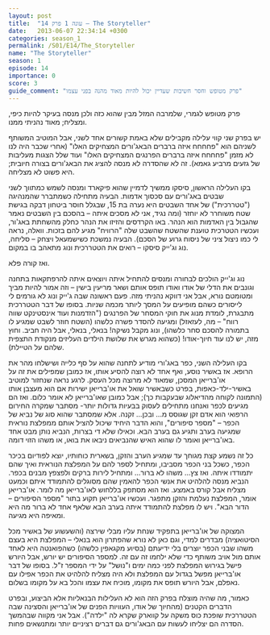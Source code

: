 ```yaml
---
layout: post
title:  "עונה 1 פרק 14 – The Storyteller"
date:   2013-06-07 22:34:14 +0300
categories: season_1
permalink: /S01/E14/The_Storyteller
name: "The Storyteller"
season: 1
episode: 14
importance: 0
score: 3
guide_comment: "פרק מטופש וחסר חשיבות שעדיין יכול להיות מאוד מהנה בפני עצמו"
---
```

פרק מטופש לגמרי, שלמרבה המזל מבין שהוא כזה ולכן מנסה בעיקר להיות כיפי, ומצליח; מאוד נהניתי ממנו.

יש בפרק שני קווי עלילה מקבילים שלא באמת קשורים אחד לשני, אבל המוטיב המשותף לשניהם הוא "פחחחח איזה ברברים הבאג'ורים המצחיקים האלו" (אחרי שכבר היה לנו לא מזמן "פחחחח איזה ברברים הפרנגים המצחיקים האלו" ועוד שלל הצגות מעליבות של גזעים מרביע גאמא). זה לא שהסדרה לא מנסה להציג את הבאג'ורים בצורה חיובית; היא פשוט לא מצליחה.

בקו העלילה הראשון, סיסקו ממשיך לדמיין שהוא פיקארד ומנסה לשמש כמתווך לשני שבטים באג'ורים עם סכסוך אדמות. הבעיה מתחילה כשמתברר שהמנהיגה ("טטררכית") של אחד השבטים היא נערה בת 15, שבגלל חוסר ביטחון דבקה בגישת שטח משוחרר לא יוחזר (ומה נגיד, אני לא מסכים איתה – בהסכם בין השבטים נאמר שהגבול בין האדמות הוא הנהר. באו הקרדסים והזיזו את הנהר כחלק מהשחתת באג'ור, ועכשיו הטטרכית טוענת שהשטח שהשבט שלה "הרוויח" מגיע להם בזכות. וואלה, נראה לי כמו ניצול ציני של ניסוח גרוע של הסכם). הבעיה נמשכת כשישמעאל ויצחק – סליחה, נוג וג'ייק סיסקו – רואים את הטטררכית ונוג מתאהב בו במקום.

ואז קורה פלא.

נוג וג'ייק הולכים לבחורה ומנסים להתחיל איתה ויוצאים איתה להרפתקאות בתחנה וגונבים את הדלי של אודו ואודו תופס אותם ושאר מריעין בישין – וזה אמור להיות מביך ומטומטם נורא, אבל אני דווקא נהניתי מזה. פעם ראשונה שבה ג'ייק ונוג לא גורמים לי לייסורים כשהם מופיעים על המסך ליותר מכמה שניות.
בסופו של דבר הטטררכית מתבגרת, לומדת מנוג את חוקי המסחר של הפרנגים ("הזדמנות ועוד אינסטינקט שווה רווח" – מה, לעזאזל) ומגיעה להסדר פשרה כלשהו (השטח חוזר לשבט שמגיע לו בתמורה להסכם סחר כלשהו), ונוג מקבל נשיקה! בנאלי, בנאלי, אבל היה חביב. וחוץ מזה, יש לנו עוד חיוך-אודו! (כשהוא מגרש את שלושת הילדים העליזים מנקודת התצפית שלהם על הטיילת).

בקו העלילה השני, כפר באג'ורי מודיע לתחנה שהוא על סף כלייה ושישלחו מהר את הרופא. אז באשיר נוסע, ואף אחד לא רוצה להסיע אותו, אז כמובן שמפילים את זה על או'ברייאן המסכן, שמאוד לא מרוצה מכל העסק. לרגע נראה שנחזור למוטיב באשיר-ילד-כאפות, בפרט כשבאשיר שואל את או'ברייאן ישירות אם הוא מעצבן אותו (התמונה לקוחה מהדיאלוג שבעקבות כך); אבל כמובן שאו'ברייאן לא אומר כלום. ואז הם מגיעים לכפר ואנחנו מתחילים לעסוק בבעיות גדולות יותר- מסתבר שמקרה החירום הרפואי הוא אדם זקן שגוסס מ... ובכן... זקנה. אלא שמסתבר שהוא סוג של נביא של הכפר – "מספר סיפורים", והוא הדבר היחיד שיכול להציל אותם ממפלצת נוראית שמגיעה בערב ותגיע גם בערב הבא. וכאילו שלא די בצרות, הנביא נותן מבט אחד באו'ברייאן ואומר לו שהוא האיש שהנביאים ניבאו את בואו, או משהו הזוי דומה.

כל זה נשמע קצת מגוחך עד שמגיע הערב והזקן, בשארית כוחותיו, יוצא לפודיום בכיכר הכפר, כשכל בני הכפר מסביבו, ומתחיל לספר להם על המפלצת הנוראית ואיך שהם יתמודדו איתה. ואז צץ... משהו לא ברור... ומתחיל לירות ברקים ולפצפץ מבנים בכפר. הנביא מנסה להלהיט את אנשי הכפר להאמין שהם מסוגלים להתמודד איתם וכמעט מצליח אבל קורס באמצע. ואז הוא מסתפק בללחוש לאו'ברייאן מה לומר. או'ברייאן אומר, המפלצת נעלמת והזקן מתפגר. ועכשיו או'ברייאן תקוע בתור "מספר הסיפורים – הדור הבא". ויש לו מפלצת להתמודד איתה בערב הבא שלאף אחד לא ברור מה היא ומאיפה היא מגיעה.

המצוקה של או'ברייאן בתפקיד שנחת עליו מבלי שירצה (והשעשוע של באשיר מכל הסיטואציה) מבדרים למדי, וגם כאן לא נורא שהפתרון הוא בנאלי – המפלצת היא בעצם משהו שבני הכפר יוצרים בלי ידיעתם (בסיוע מקגאפין כלשהו) כשהפואנטה היא לאחד אותם מול אויב משותף כדי שלא ילחמו זה עם זה. למספר הסיפורים יש יורש, אבל היורש פישל בגירוש המפלצת לפני כמה ימים ו"נושל" על ידי המספר ז"ל. בסופו של דבר או'ברייאן מפשל בגדול עם המפלצת ולא היה מצליח להלהיט את הכפר אפילו עם נאפלם, אבל היורש תופס את מקומו, מוכיח את עצמו והכל בא על מקומו בשלום.

כאמור, מה שהיה מוצלח בפרק הזה הוא לא העלילות הבנאליות אלא הביצוע, ובפרט הדברים הקטנים (מהחיוך של אודו, העוויות הפנים של או'ברייאן והסצינה שבה הטטררכית שופכת כוס משקה על קווארק שקרא לה "ילדה"). אבל אני מקווה שבהמשך הסדרה הם יצליחו לעשות עם הבאג'ורים גם דברים רציניים יותר ומתנשאים פחות.